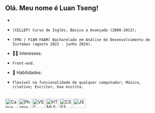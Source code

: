 ## Olá. Meu nome é Luan Tseng!

- <title>🌱 Formação:</title> 
-     (CELLEP) Curso de Inglês, Básico a Avançado (2008-2013); 
-     (FMU | FIAM-FAAM) Bacharelado em Análise de Desenvolvimento de Sistemas (agosto 2022 - junho 2024).
- 👨‍💻 Interesses:
-     Front-end.
- 🧒 Habilidades: 
-     Flexível na funcionalidade de qualquer computador; Músico, criativo; Escritor, boa escrita.

<div style="display: inline_block"><br>      
 <img align="center" alt="Canva" height="30" width="40" src="https://cdn.jsdelivr.net/gh/devicons/devicon/icons/canva/canva-original.svg">
 <img align="center" alt="Photoshop" height="30" width="40" src="https://cdn.jsdelivr.net/gh/devicons/devicon/icons/photoshop/photoshop-line.svg">
 <img align="center" alt="VSC" height="30" width="40" src="https://cdn.jsdelivr.net/gh/devicons/devicon/icons/vscode/vscode-original-wordmark.svg">
 <img align="center" alt="HTML5" height="30" width="40" src="https://cdn.jsdelivr.net/gh/devicons/devicon/icons/html5/html5-plain-wordmark.svg">
 <img align="center" alt="CSS3" height="30" width="40" src="https://cdn.jsdelivr.net/gh/devicons/devicon/icons/css3/css3-original-wordmark.svg">
 <img align="center" alt="JS" height="30" width="40" src="https://cdn.jsdelivr.net/gh/devicons/devicon/icons/javascript/javascript-plain.svg">
</div>

